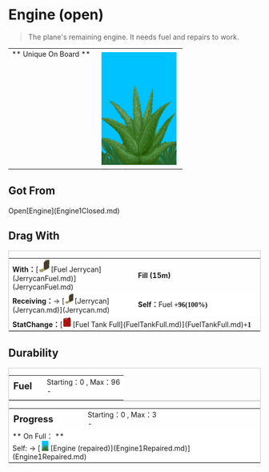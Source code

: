 # Engine (open)  
> The plane's remaining engine. It needs fuel and repairs to work.  
  
<table class="table table-bordered" data-toggle="table"  data-show-header="false"><thead style="display:none"><tr ><th  style="width:50%;text-align:left;vertical-align:top;"  >title</th><th  style="width:50%;text-align:left;vertical-align:top;"  ></th></tr></thead><tr ><td  style="width:50%;text-align:left;vertical-align:top;"  >** Unique On Board **</td><td  style="width:50%;text-align:left;vertical-align:top;"  ><div style="float:right; margin:5px"><div class="gamecard" style="width:150px; height:225px;"><a href="Engine1Open.md" style="color:black"><img decoding="async" src="../wiki/Sprite/AloeVera.png" class="cardimage" style="max-width:150px;max-height:225px;"><span style="font-size: 25px;">Engine (open)</span></a></div></div></td></tr></tbody></table>  
  
## Got From  
<div style="display:inline-block"><div class="gamedatalist" style="text-align:left;min-width:200px;min-height:0px;"><div style="display:inline-block"><div style="display:inline-block;vertical-align:middle;">Open</div><div style="display:inline-block;vertical-align:middle;">[Engine](Engine1Closed.md)</div></div></div></div>  
  
## Drag With  
<div  style="border:1px solid #CCC;"><table style="margin-bottom:0px;"><tr><td style="width:40%;text-align:left; background-color:#FEFEFE"><b>With：</b>[<div style="width:25px;display:inline-block;text-align:center"><img decoding="async" src="../wiki/Sprite/Jerrycan.png" href="a.md" style="max-width:25px;max-height:25px;"></div>[Fuel Jerrycan](JerrycanFuel.md)](JerrycanFuel.md)</td><td style="width:40%;font-size:1em;font-weight:bold;background-color:#FEFEFE">Fill (<font data-toggle="tooltip" data-placement="top" title="1TP">15m</font>) </td></tr><tr style="background-color:#FFFFFF"><td style=""><b>Receiving：</b>→ [<div style="width:20px;display:inline-block;text-align:center"><img decoding="async" src="../wiki/Sprite/Jerrycan.png" href="a.md" style="max-width:20px;max-height:20px;"></div>[Jerrycan](Jerrycan.md)](Jerrycan.md)</td><td style=""><b>Self：</b>Fuel  <span style="font-family:ui-monospace"><b>+96(100%)</b></span></td></tr><tr><td colspan="2"><b>StatChange：</b>[<div style="width:20px;display:inline-block;text-align:center"><img decoding="async" src="../wiki/Sprite/Fuel.png" href="a.md" style="max-width:20px;max-height:20px;"></div>[Fuel Tank Full](FuelTankFull.md)](FuelTankFull.md)<span style="font-family:ui-monospace"><b>+1</b></span></td></tr></table></div>  
  
## Durability   
<div  style="border:1px solid #CCC;"><table style="margin-bottom:0px;"><tr><td style="width:30%;text-align:left; background-color:#FEFEFE;font-size:1.3em;font-weight:bold;">Fuel</td><td style="font-size:1em;background-color:#FEFEFE">Starting：0 , Max：96<br>-</td></tr><tr style="background-color:#FFFFFF"><td colspan=2></td></tr></table></div>  
<div  style="border:1px solid #CCC;"><table style="margin-bottom:0px;"><tr><td style="width:30%;text-align:left; background-color:#FEFEFE;font-size:1.3em;font-weight:bold;">Progress</td><td style="font-size:1em;background-color:#FEFEFE">Starting：0 , Max：3<br>-</td></tr><tr style="background-color:#FFFFFF"><td colspan=2>** On Full： **<br>Self: → [<div style="width:20px;display:inline-block;text-align:center"><img decoding="async" src="../wiki/Sprite/AloeVera.png" href="a.md" style="max-width:20px;max-height:20px;"></div>[Engine (repaired)](Engine1Repaired.md)](Engine1Repaired.md)</td></tr></table></div>  


<script>document.title="Engine (open) - Card Survival Wiki";</script>